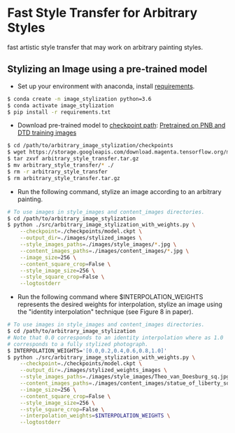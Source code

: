 # Fast Style Transfer for Arbitrary Styles
fast artistic style transfer that may work on arbitrary painting styles.

## Stylizing an Image using a pre-trained model
* Set up your environment with anaconda, install [requirements](/requirements.txt).
```bash
$ conda create -n image_stylization python=3.6
$ conda activate image_stylization
$ pip install -r requirements.txt
```

* Download pre-trained model to [checkpoint path](/checkpoints): [Pretrained on PNB and DTD training images](https://storage.googleapis.com/download.magenta.tensorflow.org/models/arbitrary_style_transfer.tar.gz)
```bash
$ cd /path/to/arbitrary_image_stylization/checkpoints
$ wget https://storage.googleapis.com/download.magenta.tensorflow.org/models/arbitrary_style_transfer.tar.gz
$ tar zxvf arbitrary_style_transfer.tar.gz
$ mv arbitrary_style_transfer/* ./
$ rm -r arbitrary_style_transfer
$ rm arbitrary_style_transfer.tar.gz
```

* Run the following command, stylize an image according to an arbitrary painting.
```bash
# To use images in style_images and content_images directories.
$ cd /path/to/arbitrary_image_stylization
$ python ./src/arbitrary_image_stylization_with_weights.py \
    --checkpoint=./checkpoints/model.ckpt \
    --output_dir=./images/stylized_images \
    --style_images_paths=./images/style_images/*.jpg \
    --content_images_paths=./images/content_images/*.jpg \
    --image_size=256 \
    --content_square_crop=False \
    --style_image_size=256 \
    --style_square_crop=False \
    --logtostderr
```

* Run the following command where $INTERPOLATION_WEIGHTS represents the desired weights for interpolation, stylize an image using the "identity interpolation" technique (see Figure 8 in paper).
```bash
# To use images in style_images and content_images directories.
$ cd /path/to/arbitrary_image_stylization
# Note that 0.0 corresponds to an identity interpolation where as 1.0
# corresponds to a fully stylized photograph.
$ INTERPOLATION_WEIGHTS='[0.0,0.2,0.4,0.6,0.8,1.0]'
$ python ./src/arbitrary_image_stylization_with_weights.py \
    --checkpoint=./checkpoints/model.ckpt \
    --output_dir=./images/stylized_weights_images \
    --style_images_paths=./images/style_images/Theo_van_Doesburg_sq.jpg \
    --content_images_paths=./images/content_images/statue_of_liberty_sq.jpg \
    --image_size=256 \
    --content_square_crop=False \
    --style_image_size=256 \
    --style_square_crop=False \
    --interpolation_weights=$INTERPOLATION_WEIGHTS \
    --logtostderr
```


